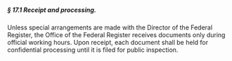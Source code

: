 ##### § 17.1 Receipt and processing. #####

Unless special arrangements are made with the Director of the Federal Register, the Office of the Federal Register receives documents only during official working hours. Upon receipt, each document shall be held for confidential processing until it is filed for public inspection.